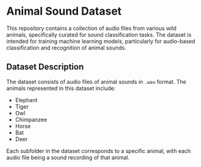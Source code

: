 # Animal Sound Dataset

This repository contains a collection of audio files from various wild animals, specifically curated for sound classification tasks. The dataset is intended for training machine learning models, particularly for audio-based classification and recognition of animal sounds.

## Dataset Description

The dataset consists of audio files of animal sounds in `.wav` format. The animals represented in this dataset include:

- Elephant
- Tiger
- Owl
- Chimpanzee
- Horse
- Bat
- Deer

Each subfolder in the dataset corresponds to a specific animal, with each audio file being a sound recording of that animal.

